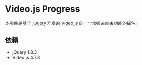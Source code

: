 # Video.js Progress

本项目是基于 [jQuery](http://jquery.com/) 开发的 [Video.js](https://github.com/videojs/video.js) 的一个增强进度条功能的插件。

## 依赖

* jQuery 1.8.3
* Video.js 4.7.3
